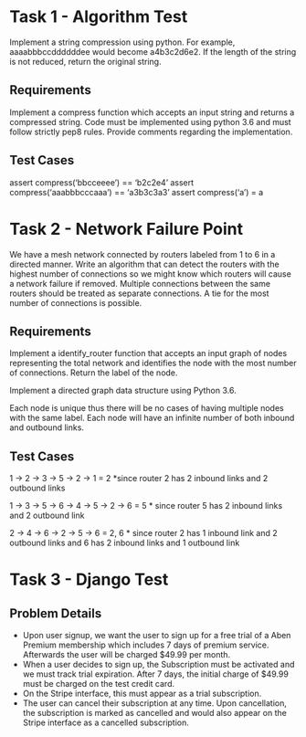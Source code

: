 # Task 1 - Algorithm Test

Implement a string compression using python. For example, aaaabbbccddddddee would become a4b3c2d6e2. If the length of the string is not reduced, return the original string.

## Requirements
Implement a compress function which accepts an input string and returns a compressed string. Code must be implemented using python 3.6 and must follow strictly pep8 rules.
Provide comments regarding the implementation.

## Test Cases 
assert compress(‘bbcceeee’) == ‘b2c2e4’
assert compress(‘aaabbbcccaaa’) == ‘a3b3c3a3’
assert compress(‘a’) = a

# Task 2 - Network Failure Point
We have a mesh network connected by routers labeled from 1 to 6 in a directed manner. Write an algorithm that can detect the routers with the highest number of connections so we might know which routers will cause a network failure if removed. Multiple connections between the same routers should be treated as separate connections. A tie for the most number of connections is possible. 

## Requirements
Implement a identify_router function that accepts an input graph of nodes representing the total network and identifies the node with the most number of connections. 
Return the label of the node. 

Implement a directed graph data structure using Python 3.6.

Each node is unique thus there will be no cases of having multiple nodes with the same label.
Each node will have an infinite number of both inbound and outbound links.

## Test Cases 

1 -> 2 -> 3 -> 5 -> 2 -> 1 = 2 *since router 2 has 2 inbound links and 2 outbound links

1 -> 3 -> 5 -> 6 -> 4 -> 5 -> 2 -> 6 = 5 * since router 5 has 2 inbound links and 2 outbound link

2 -> 4 -> 6 -> 2 -> 5 -> 6 = 2, 6 * since router 2 has 1 inbound link and 2 outbound links and 6 has 2 inbound links and 1 outbound link

# Task 3 - Django Test

## Problem Details
* Upon user signup, we want the user to sign up for a free trial of a Aben Premium membership which includes 7 days of premium service. Afterwards the user will be charged $49.99 per month.
* When a user decides to sign up, the Subscription must be activated and we must track trial expiration. After 7 days, the initial charge of $49.99 must be charged on the test credit card.
* On the Stripe interface, this must appear as a trial subscription.
* The user can cancel their subscription at any time. Upon cancellation, the subscription is marked as cancelled and would also appear on the Stripe interface as a cancelled subscription.





